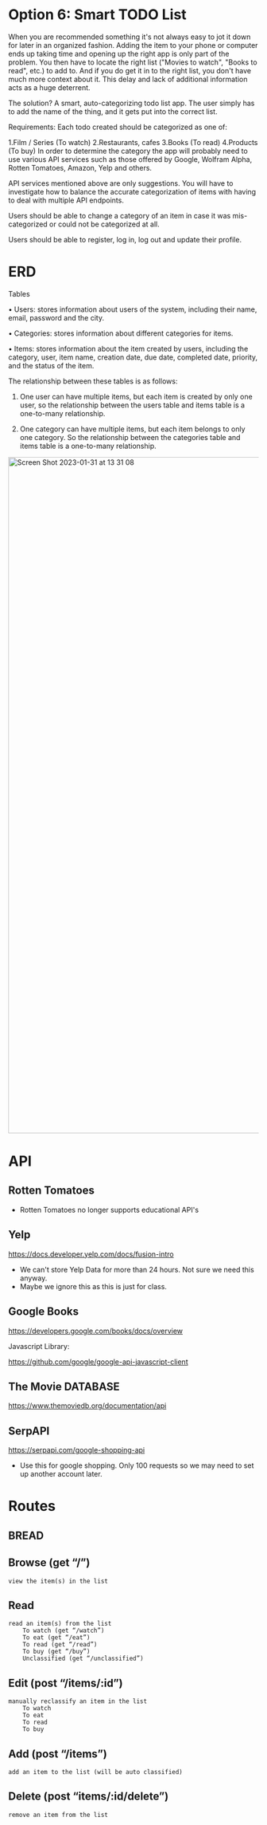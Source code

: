 # Option 6: Smart TODO List

When you are recommended something it's not always easy to jot it down for later in an organized fashion. Adding the item to your phone or computer ends up taking time and opening up the right app is only part of the problem. You then have to locate the right list ("Movies to watch", "Books to read", etc.) to add to. And if you do get it in to the right list, you don't have much more context about it. This delay and lack of additional information acts as a huge deterrent.

The solution? A smart, auto-categorizing todo list app. The user simply has to add the name of the thing, and it gets put into the correct list.

Requirements:
Each todo created should be categorized as one of:

1.Film / Series (To watch)
2.Restaurants, cafes
3.Books (To read)
4.Products (To buy)
In order to determine the category the app will probably need to use various API services such as those offered by Google, Wolfram Alpha, Rotten Tomatoes, Amazon, Yelp and others.

API services mentioned above are only suggestions. You will have to investigate how to balance the accurate categorization of items with having to deal with multiple API endpoints.

Users should be able to change a category of an item in case it was mis-categorized or could not be categorized at all.

Users should be able to register, log in, log out and update their profile.

# ERD

Tables

•	Users: stores information about users of the system, including their name, email, password and the city.

•	Categories: stores information about different categories for items.

•	Items: stores information about the item created by users, including the category, user, item name, creation date, due date, completed date, priority, and the status of the item.

The relationship between these tables is as follows:

1.	One user can have multiple items, but each item is created by only one user, so the relationship between the users table and items table is a one-to-many relationship.

2.	One category can have multiple items, but each item belongs to only one category. So the relationship between the categories table and items table is a one-to-many relationship.

<img width="1357" alt="Screen Shot 2023-01-31 at 13 31 08" src="https://user-images.githubusercontent.com/36883798/215850715-d3b12b5a-cd43-4c0a-b239-6821bc848ca8.png">

# API

## Rotten Tomatoes
- Rotten Tomatoes no longer supports educational API's

## Yelp

https://docs.developer.yelp.com/docs/fusion-intro

- We can't store Yelp Data for more than 24 hours. Not sure we need this anyway.
- Maybe we ignore this as this is just for class.

## Google Books

https://developers.google.com/books/docs/overview


Javascript Library:

https://github.com/google/google-api-javascript-client

## The Movie DATABASE

https://www.themoviedb.org/documentation/api

## SerpAPI

https://serpapi.com/google-shopping-api

- Use this for google shopping. Only 100 requests so we may need to set up another account later.

# Routes

## BREAD

## Browse (get “/”)
	view the item(s) in the list

## Read 
	read an item(s) from the list
		To watch (get “/watch”)
		To eat (get “/eat”)
		To read (get “/read”)
		To buy (get “/buy”)
		Unclassified (get “/unclassified”)

## Edit (post “/items/:id”)
	manually reclassify an item in the list
		To watch
		To eat
		To read
		To buy
			
## Add (post “/items”)
	add an item to the list (will be auto classified)

## Delete (post “items/:id/delete”)
	remove an item from the list 
